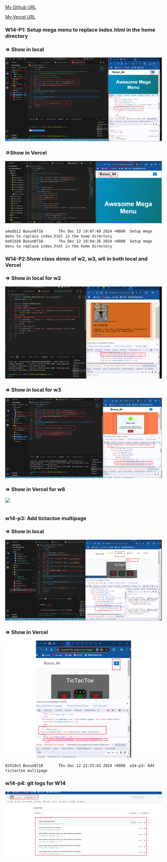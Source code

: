 [My Github URL](https://github.com/Boxun0718/1131-sweb-demo-84)

[My Vercel URL](https://1131-sweb-demo-84.vercel.app/)

### W14-P1: Setup mega menu to replace index.html in the home directory

### => Show in local

![](w14-p1-1.png)

### =>Show in Vercel

![](w14-p1-2.png)

```
a4adb12 Boxun0718       Thu Dec 12 19:07:49 2024 +0800  Setup mega menu to replace index.html in the home directory
be91b30 Boxun0718       Thu Dec 12 19:04:36 2024 +0800  Setup mega menu to replace index.html in the home directory
```

### W14-P2:Show class demo of w2, w3, w6 in both local and Vercel

### => Show in local for w2

![](w14-p2-1.png)

### => Show in local for w3

![](w14-p2-2.png)

### => Show in Vercel for w6

![](w14-p2-3.png)

```

```

### w14-p3: Add tictactoe multipage

### => Show in local

![](w14-p3-1.png)

### => Show in Vercel

![](w14-p3-2.png)

```
82418e3 Boxun0718       Thu Dec 12 21:25:42 2024 +0800  w14-p3: Add tictactoe multipage
```

### w14-p4: git logs for W14

![](w14-logs.png)

```

```
